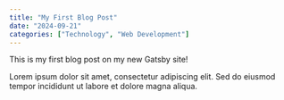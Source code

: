 ```yaml
---
title: "My First Blog Post"
date: "2024-09-21"
categories: ["Technology", "Web Development"]
---
```


This is my first blog post on my new Gatsby site!

Lorem ipsum dolor sit amet, consectetur adipiscing elit. Sed do eiusmod tempor incididunt ut labore et dolore magna aliqua.